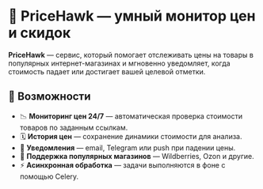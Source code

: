 # 🦅 PriceHawk — умный монитор цен и скидок

**PriceHawk** — сервис, который помогает отслеживать цены на товары в популярных интернет-магазинах и мгновенно уведомляет, когда стоимость падает или достигает вашей целевой отметки.

## 🚀 Возможности
- 📉 **Мониторинг цен 24/7** — автоматическая проверка стоимости товаров по заданным ссылкам.
- 🗓 **История цен** — сохранение динамики стоимости для анализа.
- 🔔 **Уведомления** — email, Telegram или push при падении цены.
- 🛒 **Поддержка популярных магазинов** — Wildberries, Ozon и другие.
- ⚡ **Асинхронная обработка** — задачи выполняются в фоне с помощью Celery.
